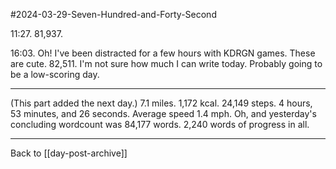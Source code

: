 #2024-03-29-Seven-Hundred-and-Forty-Second

11:27.  81,937.

16:03.  Oh!  I've been distracted for a few hours with KDRGN games.  These are cute.    82,511.  I'm not sure how much I can write today.  Probably going to be a low-scoring day.

---
(This part added the next day.)  7.1 miles.  1,172 kcal.  24,149 steps.  4 hours, 53 minutes, and 26 seconds.  Average speed 1.4 mph.    Oh, and yesterday's concluding wordcount was 84,177 words.  2,240 words of progress in all.

---
Back to [[day-post-archive]]